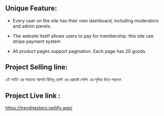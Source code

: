 ## Unique Feature:
- Every user on the site has their own dashboard, including moderators and admin panels.
  
- The website itself allows users to pay for membership. this site use stripe payment system 

- All product pages support pagination. Each page has 20 goods.

## Project Selling line:
এই সাইট  এর সাহায্যে আপনি বিভিন্ন হোস্ট এর প্রোডাক্ট সেলিং এর সুবিধা দিতে পারবেন 

## Project Live link :
 https://trendnestpro.netlify.app/
